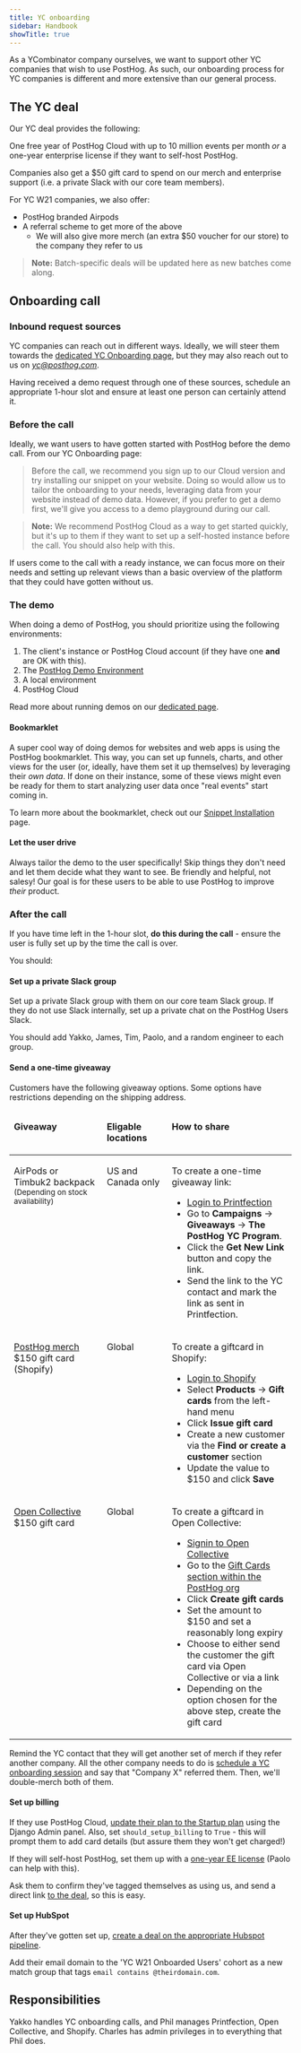 ```yaml
---
title: YC onboarding
sidebar: Handbook
showTitle: true
---
```


As a YCombinator company ourselves, we want to support other YC companies that wish to use PostHog. As such, our onboarding process for YC companies is different and more extensive than our general process.

## The YC deal

Our YC deal provides the following:

One free year of PostHog Cloud with up to 10 million events per month *or* a one-year enterprise license if they want to self-host PostHog.

Companies also get a $50 gift card to spend on our merch and enterprise support (i.e. a private Slack with our core team members).

For YC W21 companies, we also offer:

- PostHog branded Airpods
- A referral scheme to get more of the above
    - We will also give more merch (an extra $50 voucher for our store) to the company they refer to us

> **Note:** Batch-specific deals will be updated here as new batches come along.

## Onboarding call

### Inbound request sources

YC companies can reach out in different ways. Ideally, we will steer them towards the [dedicated YC Onboarding page](/yc-onboarding), but they may also reach out to us on _[yc@posthog.com](mailto:yc@posthog.com)_.

Having received a demo request through one of these sources, schedule an appropriate 1-hour slot and ensure at least one person can certainly attend it.

### Before the call

Ideally, we want users to have gotten started with PostHog before the demo call. From our YC Onboarding page:

> Before the call, we recommend you sign up to our Cloud version and try installing our snippet on your website. Doing so would allow us to tailor the onboarding to your needs, leveraging data from your website instead of demo data. However, if you prefer to get a demo first, we'll give you access to a demo playground during our call.

> **Note:** We recommend PostHog Cloud as a way to get started quickly, but it's up to them if they want to set up a self-hosted instance before the call. You should also help with this.

If users come to the call with a ready instance, we can focus more on their needs and setting up relevant views than a basic overview of the platform that they could have gotten without us.

### The demo

When doing a demo of PostHog, you should prioritize using the following environments:

1. The client's instance or PostHog Cloud account (if they have one **and** are OK with this). 
2. The [PostHog Demo Environment](https://playground.posthog.com)
3. A local environment
4. PostHog Cloud 

Read more about running demos on our [dedicated page](/handbook/growth/sales/demos).

#### Bookmarklet

A super cool way of doing demos for websites and web apps is using the PostHog bookmarklet. This way, you can set up funnels, charts, and other views for the user (or, ideally, have them set it up themselves) by leveraging their *own data*. If done on their instance, some of these views might even be ready for them to start analyzing user data once "real events" start coming in.

To learn more about the bookmarklet, check out our [Snippet Installation](/docs/integrate/client/snippet-installation#get-started-with-no-code) page.

#### Let the user drive

Always tailor the demo to the user specifically! Skip things they don't need and let them decide what they want to see. Be friendly and helpful, not salesy! Our goal is for these users to be able to use PostHog to improve *their* product.

### After the call

If you have time left in the 1-hour slot, **do this during the call** - ensure the user is fully set up by the time the call is over.

You should:

#### Set up a private Slack group

Set up a private Slack group with them on our core team Slack group. If they do not use Slack internally, set up a private chat on the PostHog Users Slack.

You should add Yakko, James, Tim, Paolo, and a random engineer to each group.

#### Send a one-time giveaway

Customers have the following giveaway options. Some options have restrictions depending on the shipping address.

<table>
<thead>
<tr>
<td width="150" valign="top">

**Giveaway**

</td>
<td width="100" valign="top">

**Eligable locations**

</td>
<td valign="top">

**How to share**

</td>
</tr>
</thead>
<tbody>

<!-- AirPods or Timbuk2 backpack via Printfection -->
<tr>
<td valign="top">

AirPods or Timbuk2 backpack
<small>(Depending on stock availability)</small>

</td>
<td valign="top">

US and Canada only

</td>
<td valign="top">

To create a one-time giveaway link:

- [Login to Printfection](https://app.printfection.com/account/secure_login.php)
- Go to **Campaigns** -> **Giveaways** -> **The PostHog YC Program**.
- Click the **Get New Link** button and copy the link.
- Send the link to the YC contact and mark the link as sent in Printfection.

</td>
</tr>

<!-- Shopify merch giftcard -->

<tr>
<td valign="top">

[PostHog merch](https://merch.posthog.com) $150 gift card (Shopify)

</td>
<td valign="top">

Global

</td>
<td valign="top">

To create a giftcard in Shopify:

- [Login to Shopify](https://posthog.myshopify.com/admin)
- Select **Products** -> **Gift cards** from the left-hand menu
- Click **Issue gift card**
- Create a new customer via the **Find or create a customer** section
- Update the value to $150 and click **Save**

</td>
</tr>

<!-- Open Collective giftcard -->

<tr>
<td valign="top">

[Open Collective](https://opencollective.com) $150 gift card

</td>
<td valign="top">

Global

</td>
<td valign="top">

To create a giftcard in Open Collective:

- [Signin to Open Collective](https://opencollective.com/signin)
- Go to the [Gift Cards section within the PostHog org](https://opencollective.com/posthog/edit/gift-cards)
- Click **Create gift cards**
- Set the amount to $150 and set a reasonably long expiry
- Choose to either send the customer the gift card via Open Collective or via a link
- Depending on the option chosen for the above step, create the gift card

</td>
</tr>

</tbody>
</table>

Remind the YC contact that they will get another set of merch if they refer another company. All the other company needs to do is [schedule a YC onboarding session](/yc-onboarding) and say that "Company X" referred them. Then, we'll double-merch both of them.

#### Set up billing

If they use PostHog Cloud, [update their plan to the Startup plan](/handbook/growth/sales/billing) using the Django Admin panel. Also, set `should_setup_billing` to `True` - this will prompt them to add card details (but assure them they won't get charged!)

If they will self-host PostHog, set them up with a [one-year EE license](/handbook/growth/sales/billing) (Paolo can help with this).

Ask them to confirm they've tagged themselves as using us, and send a direct link [to the deal](https://bookface.ycombinator.com/deals/687), so this is easy.

#### Set up HubSpot

After they've gotten set up, [create a deal on the appropriate Hubspot pipeline](/handbook/growth/sales/sales-operations).

Add their email domain to the 'YC W21 Onboarded Users' cohort as a new match group that tags `email contains @theirdomain.com`.

## Responsibilities

Yakko handles YC onboarding calls, and Phil manages Printfection, Open Collective, and Shopify. Charles has admin privileges in to everything that Phil does.
